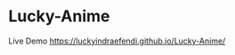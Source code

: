 # Lucky-Anime

Live Demo <a href = "https://luckyindraefendi.github.io/Lucky-Anime/" target = "_blank">https://luckyindraefendi.github.io/Lucky-Anime/</a>
